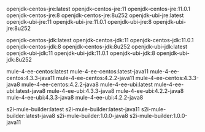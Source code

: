openjdk-centos-jre:latest
openjdk-centos-jre:11
openjdk-centos-jre:11.0.1
openjdk-centos-jre:8
openjdk-centos-jre:8u252
openjdk-ubi-jre:latest
openjdk-ubi-jre:11
openjdk-ubi-jre:11.0.1
openjdk-ubi-jre:8
openjdk-ubi-jre:8u252

openjdk-centos-jdk:latest
openjdk-centos-jdk:11
openjdk-centos-jdk:11.0.1
openjdk-centos-jdk:8
openjdk-centos-jdk:8u252
openjdk-ubi-jdk:latest
openjdk-ubi-jdk:11
openjdk-ubi-jdk:11.0.1
openjdk-ubi-jdk:8
openjdk-ubi-jdk:8u252

mule-4-ee-centos:latest
mule-4-ee-centos:latest-java11
mule-4-ee-centos:4.3.3-java11
mule-4-ee-centos:4.2.2-java11
mule-4-ee-centos:4.3.3-java8
mule-4-ee-centos:4.2.2-java8
mule-4-ee-ubi:latest
mule-4-ee-ubi:latest-java8
mule-4-ee-ubi:4.3.3-java8
mule-4-ee-ubi:4.2.2-java8
mule-4-ee-ubi:4.3.3-java8
mule-4-ee-ubi:4.2.2-java8

s2i-mule-builder:latest
s2i-mule-builder:latest-java11
s2i-mule-builder:latest-java8
s2i-mule-builder:1.0.0-java8
s2i-mule-builder:1.0.0-java11
